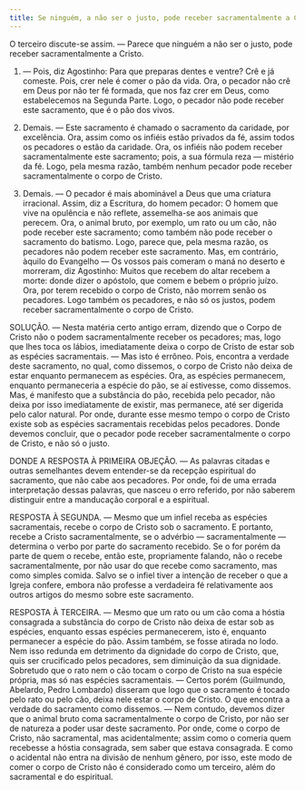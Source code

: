 ```yaml
---
title: Se ninguém, a não ser o justo, pode receber sacramentalmente a Cristo
---
```


O terceiro discute-se assim. — Parece que ninguém a não ser o justo, pode receber sacramentalmente a Cristo.  

1. — Pois, diz Agostinho: Para que preparas dentes e ventre? Crê e já comeste. Pois, crer nele é comer o pão da vida. Ora, o pecador não crê em Deus por não ter fé formada, que nos faz crer em Deus, como estabelecemos na Segunda Parte. Logo, o pecador não pode receber este sacramento, que é o pão dos vivos.  

2. Demais. — Este sacramento é chamado o sacramento da caridade, por excelência. Ora, assim como os infiéis estão privados da fé, assim todos os pecadores o estão da caridade. Ora, os infiéis não podem receber sacramentalmente este sacramento; pois, a sua fórmula reza — mistério da fé. Logo, pela mesma razão, também nenhum pecador pode receber sacramentalmente o corpo de Cristo.  

3. Demais. — O pecador é mais abominável a Deus que uma criatura irracional. Assim, diz a Escritura, do homem pecador: O homem que vive na opulência e não reflete, assemelha-se aos animais que perecem. Ora, o animal bruto, por exemplo, um rato ou um cão, não pode receber este sacramento; como também não pode receber o sacramento do batismo. Logo, parece que, pela mesma razão, os pecadores não podem receber este sacramento.  Mas, em contrário, àquilo do Evangelho — Os vossos pais comeram o maná no deserto e morreram, diz Agostinho: Muitos que recebem do altar recebem a morte: donde dizer o apóstolo, que comem e bebem o próprio juízo. Ora, por terem recebido o corpo de Cristo, não morrem senão os pecadores. Logo também os pecadores, e não só os justos, podem receber sacramentalmente o corpo de Cristo.  

SOLUÇÃO. — Nesta matéria certo antigo erram, dizendo que o Corpo de Cristo não o podem sacramentalmente receber os pecadores; mas, logo que lhes toca os lábios, imediatamente deixa o corpo de Cristo de estar sob as espécies sacramentais. — Mas isto é errôneo. Pois, encontra a verdade deste sacramento, no qual, como dissemos, o corpo de Cristo não deixa de estar enquanto permanecem as espécies. Ora, as espécies permanecem, enquanto permaneceria a espécie do pão, se aí estivesse, como dissemos. Mas, é manifesto que a substância do pão, recebida pelo pecador, não deixa por isso imediatamente de existir, mas permanece, até ser digerida pelo calor natural. Por onde, durante esse mesmo tempo o corpo de Cristo existe sob as espécies sacramentais recebidas pelos pecadores. Donde devemos concluir, que o pecador pode receber sacramentalmente o corpo de Cristo, e não só o justo.  

DONDE A RESPOSTA À PRIMEIRA OBJEÇÃO. — As palavras citadas e outras semelhantes devem entender-se da recepção espiritual do sacramento, que não cabe aos pecadores. Por onde, foi de uma errada interpretação dessas palavras, que nasceu o erro referido, por não saberem distinguir entre a manducação corporal e a espiritual.  

RESPOSTA À SEGUNDA. — Mesmo que um infiel receba as espécies sacramentais, recebe o corpo de Cristo sob o sacramento. E portanto, recebe a Cristo sacramentalmente, se o advérbio — sacramentalmente — determina o verbo por parte do sacramento recebido. Se o for porém da parte de quem o recebe, então este, propriamente falando, não o recebe sacramentalmente, por não usar do que recebe como sacramento, mas como simples comida. Salvo se o infiel tiver a intenção de receber o que a Igreja confere, embora não professe a verdadeira fé relativamente aos outros artigos do mesmo sobre este sacramento.  

RESPOSTA À TERCEIRA. — Mesmo que um rato ou um cão coma a hóstia consagrada a substância do corpo de Cristo não deixa de estar sob as espécies, enquanto essas espécies permanecerem, isto é, enquanto permanecer a espécie do pão. Assim também, se fosse atirada no lodo. Nem isso redunda em detrimento da dignidade do corpo de Cristo, que, quis ser crucificado pelos pecadores, sem diminuição da sua dignidade. Sobretudo que o rato nem o cão tocam o corpo de Cristo na sua espécie própria, mas só nas espécies sacramentais. — Certos porém (Guilmundo, Abelardo, Pedro Lombardo) disseram que logo que o sacramento é tocado pelo rato ou pelo cão, deixa nele estar o corpo de Cristo. O que encontra a verdade do sacramento como dissemos. — Nem contudo, devemos dizer que o animal bruto coma sacramentalmente o corpo de Cristo, por não ser de natureza a poder usar deste sacramento. Por onde, come o corpo de Cristo, não sacramental, mas acidentalmente; assim como o comeria quem recebesse a hóstia consagrada, sem saber que estava consagrada. E como o acidental não entra na divisão de nenhum gênero, por isso, este modo de comer o corpo de Cristo não é considerado como um terceiro, além do sacramental e do espiritual.